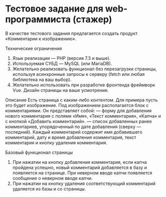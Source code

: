 # Тестовое задание для web-программиста (стажер)
В качестве тестового задания предлагается создать продукт
«Комментарии к изображению».

Технические ограничения
1. Язык реализации — PHP (версия 7.3 и выше).
2. Используемая СУБД — MySQL (или MariaDB).
3. Желательно реализовать функционал без перезагрузки страницы,
используя асинхронные запросы к серверу (fetch или любая
библиотека на ваш выбор).
4. Желательно использовать при разработке фронтенда фреймворк
Vue. Дизайн страницы на ваше усмотрение.

Описание
Есть страница с каким-либо контентом. Для примера пусть это будет
изображение. Под изображением располагается блок с
комментариями.
Он представляет собой:
— форму для добавления нового комментария с полями «Имя»,
«Текст комментария», «Капча» и с кнопкой «Добавить комментарий».
— список добавленных ранее комментариев, упорядоченный по дате
добавления (сверху — последний). Каждый комментарий содержит
имя добавившего комментарий, дату и время добавления
комментария, текст комментария и кнопку удаления комментария.

Базовый функционал страницы

1. При нажатии на кнопку добавления комментария, если капча
пройдена успешно, новый комментарий добавляется в базу и
появляется на странице. При неверном вводе капчи появляется
сообщение о неверном вводе капчи.
2. При нажатии на кнопку удаления соответствующий комментарий
удаляется из базы и со страницы.
